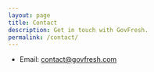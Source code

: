 ```yaml
---
layout: page
title: Contact
description: Get in touch with GovFresh.
permalink: /contact/
---
```


* Email: <contact@govfresh.com>
